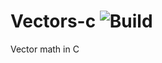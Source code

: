 # Vectors-c ![Build](https://img.shields.io/github/actions/workflow/status/jakeroggenbuck/all-the-NaN-floats/c-cpp.yml?branch=main&style=for-the-badge)
Vector math in C
